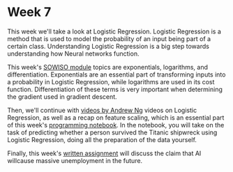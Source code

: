 
# Week 7

This week we'll take a look at Logistic Regression. Logistic Regression is a
method that is used to model the probability of an input being
part of a certain class. Understanding Logistic Regression is a big step towards
understanding how Neural networks function.

This week's [SOWISO module](/week7/exponentials-and-logarithms) topics are
exponentials, logarithms, and differentiation. Exponentials are an essential
part of transforming inputs into a probability in Logistic Regression, while
logarithms are used in its cost function. Differentiation of these terms is
very important when determining the gradient used in gradient descent.

Then, we'll continue with [videos by Andrew Ng](/week7/logistic-regression)
videos on Logistic Regression, as well as a recap on feature scaling,
which is an essential part of this week's
[programming notebook](/week7/shipwreck-survival). In the notebook, you will
take on the task of predicting whether a person survived the Titanic shipwreck
using Logistic Regression, doing all the preparation of the data yourself.

Finally, this week's [written assignment](/week7/automation-and-labour) will
discuss the claim that AI willcause massive unemployment in the future. 
